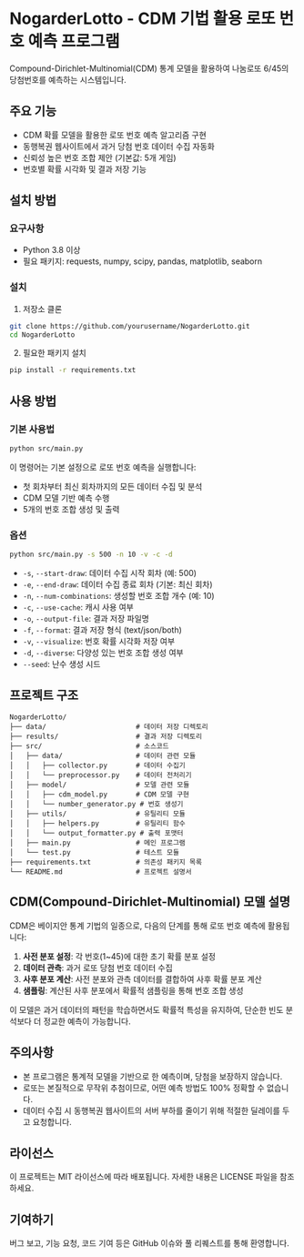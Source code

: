 # NogarderLotto - CDM 기법 활용 로또 번호 예측 프로그램

Compound-Dirichlet-Multinomial(CDM) 통계 모델을 활용하여 나눔로또 6/45의 당첨번호를 예측하는 시스템입니다.

## 주요 기능

- CDM 확률 모델을 활용한 로또 번호 예측 알고리즘 구현
- 동행복권 웹사이트에서 과거 당첨 번호 데이터 수집 자동화
- 신뢰성 높은 번호 조합 제안 (기본값: 5개 게임)
- 번호별 확률 시각화 및 결과 저장 기능

## 설치 방법

### 요구사항

- Python 3.8 이상
- 필요 패키지: requests, numpy, scipy, pandas, matplotlib, seaborn

### 설치

1. 저장소 클론
```bash
git clone https://github.com/yourusername/NogarderLotto.git
cd NogarderLotto
```

2. 필요한 패키지 설치
```bash
pip install -r requirements.txt
```

## 사용 방법

### 기본 사용법

```bash
python src/main.py
```

이 명령어는 기본 설정으로 로또 번호 예측을 실행합니다:
- 첫 회차부터 최신 회차까지의 모든 데이터 수집 및 분석
- CDM 모델 기반 예측 수행
- 5개의 번호 조합 생성 및 출력

### 옵션

```bash
python src/main.py -s 500 -n 10 -v -c -d
```

- `-s`, `--start-draw`: 데이터 수집 시작 회차 (예: 500)
- `-e`, `--end-draw`: 데이터 수집 종료 회차 (기본: 최신 회차)
- `-n`, `--num-combinations`: 생성할 번호 조합 개수 (예: 10)
- `-c`, `--use-cache`: 캐시 사용 여부
- `-o`, `--output-file`: 결과 저장 파일명
- `-f`, `--format`: 결과 저장 형식 (text/json/both)
- `-v`, `--visualize`: 번호 확률 시각화 저장 여부
- `-d`, `--diverse`: 다양성 있는 번호 조합 생성 여부
- `--seed`: 난수 생성 시드

## 프로젝트 구조

```
NogarderLotto/
├── data/                      # 데이터 저장 디렉토리
├── results/                   # 결과 저장 디렉토리
├── src/                       # 소스코드
│   ├── data/                  # 데이터 관련 모듈
│   │   ├── collector.py       # 데이터 수집기
│   │   └── preprocessor.py    # 데이터 전처리기
│   ├── model/                 # 모델 관련 모듈
│   │   ├── cdm_model.py       # CDM 모델 구현
│   │   └── number_generator.py # 번호 생성기
│   ├── utils/                 # 유틸리티 모듈
│   │   ├── helpers.py         # 유틸리티 함수
│   │   └── output_formatter.py # 출력 포맷터
│   ├── main.py                # 메인 프로그램
│   └── test.py                # 테스트 모듈
├── requirements.txt           # 의존성 패키지 목록
└── README.md                  # 프로젝트 설명서
```

## CDM(Compound-Dirichlet-Multinomial) 모델 설명

CDM은 베이지안 통계 기법의 일종으로, 다음의 단계를 통해 로또 번호 예측에 활용됩니다:

1. **사전 분포 설정**: 각 번호(1~45)에 대한 초기 확률 분포 설정
2. **데이터 관측**: 과거 로또 당첨 번호 데이터 수집
3. **사후 분포 계산**: 사전 분포와 관측 데이터를 결합하여 사후 확률 분포 계산
4. **샘플링**: 계산된 사후 분포에서 확률적 샘플링을 통해 번호 조합 생성

이 모델은 과거 데이터의 패턴을 학습하면서도 확률적 특성을 유지하여, 단순한 빈도 분석보다 더 정교한 예측이 가능합니다.

## 주의사항

- 본 프로그램은 통계적 모델을 기반으로 한 예측이며, 당첨을 보장하지 않습니다.
- 로또는 본질적으로 무작위 추첨이므로, 어떤 예측 방법도 100% 정확할 수 없습니다.
- 데이터 수집 시 동행복권 웹사이트의 서버 부하를 줄이기 위해 적절한 딜레이를 두고 요청합니다.

## 라이선스

이 프로젝트는 MIT 라이선스에 따라 배포됩니다. 자세한 내용은 LICENSE 파일을 참조하세요.

## 기여하기

버그 보고, 기능 요청, 코드 기여 등은 GitHub 이슈와 풀 리퀘스트를 통해 환영합니다. 